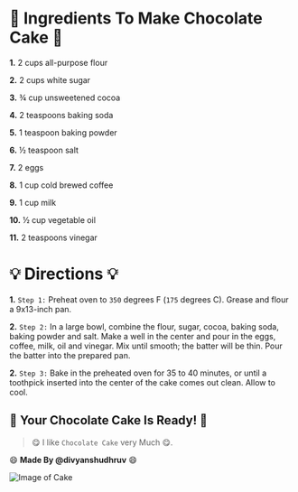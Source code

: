 # **🍰 Ingredients To Make Chocolate Cake 🍰**

**1.**  2 cups all-purpose flour



**2.**  2 cups white sugar

   

**3.**  ¾ cup unsweetened cocoa

   

**4.**  2 teaspoons baking soda

   

**5.**  1 teaspoon baking powder

   

**6.**  ½ teaspoon salt

   

**7.**  2 eggs

   

**8.**  1 cup cold brewed coffee

   

**9.**  1 cup milk

   

**10.**  ½ cup vegetable oil

    

**11.**  2 teaspoons vinegar



# **💡 Directions 💡**
**1.** `Step 1:`
Preheat oven to `350` degrees F (`175` degrees C). Grease and flour a 9x13-inch pan.

**2.** `Step 2:`
In a large bowl, combine the flour, sugar, cocoa, baking soda, baking powder and salt. Make a well in the center and pour in the eggs, coffee, milk, oil and vinegar. Mix until smooth; the batter will be thin. Pour the batter into the prepared pan.

**2.** `Step 3:`
Bake in the preheated oven for 35 to 40 minutes, or until a toothpick inserted into the center of the cake comes out clean. Allow to cool.



## **🍫 Your Chocolate Cake Is Ready! 🍫**


>  😋 I like `Chocolate Cake` very Much 😋.

:smile: **Made By @divyanshudhruv** :smile:


![Image of Cake](https://greedyeats.com/wp-content/uploads/2018/02/Vegan-chocolate-cake-slice-with-vegan-frosting-683x1024.jpg)


